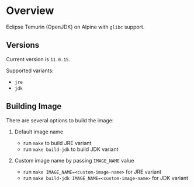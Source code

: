 # Overview

Eclipse Temurin (OpenJDK) on Alpine with `glibc` support.

## Versions

Current version is `11.0.15`.

Supported variants:

- `jre`
- `jdk`

## Building Image

There are several options to build the image:

1.  Default image name

    - run `make` to build JRE variant
    - run `make build-jdk` to build JDK variant

1.  Custom image name by passing `IMAGE_NAME` value

    - run `make IMAGE_NAME=<custom-image-name>` for JRE variant
    - run `make build-jdk IMAGE_NAME=<custom-image-name>` for JDK variant
